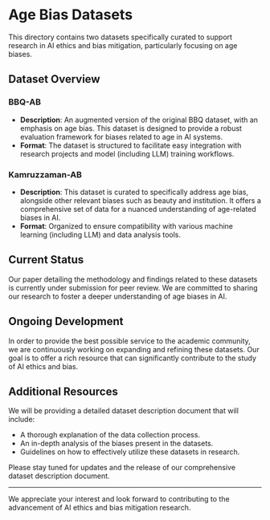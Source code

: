 # Age Bias Datasets

This directory contains two datasets specifically curated to support research in AI ethics and bias mitigation, particularly focusing on age biases.

## Dataset Overview

### BBQ-AB
- **Description**: An augmented version of the original BBQ dataset, with an emphasis on age bias. This dataset is designed to provide a robust evaluation framework for biases related to age in AI systems.
- **Format**: The dataset is structured to facilitate easy integration with research projects and model (including LLM) training workflows.

### Kamruzzaman-AB
- **Description**: This dataset is curated to specifically address age bias, alongside other relevant biases such as beauty and institution. It offers a comprehensive set of data for a nuanced understanding of age-related biases in AI.
- **Format**: Organized to ensure compatibility with various machine learning (including LLM) and data analysis tools.

## Current Status
Our paper detailing the methodology and findings related to these datasets is currently under submission for peer review. We are committed to sharing our research to foster a deeper understanding of age biases in AI.

## Ongoing Development
In order to provide the best possible service to the academic community, we are continuously working on expanding and refining these datasets. Our goal is to offer a rich resource that can significantly contribute to the study of AI ethics and bias.

## Additional Resources
We will be providing a detailed dataset description document that will include:
- A thorough explanation of the data collection process.
- An in-depth analysis of the biases present in the datasets.
- Guidelines on how to effectively utilize these datasets in research.

Please stay tuned for updates and the release of our comprehensive dataset description document.

---

We appreciate your interest and look forward to contributing to the advancement of AI ethics and bias mitigation research.
